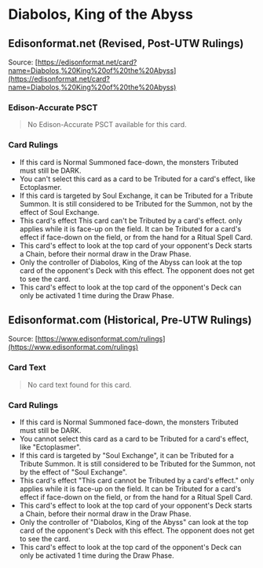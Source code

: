 # Diabolos, King of the Abyss

## Edisonformat.net (Revised, Post-UTW Rulings)

Source: [https://edisonformat.net/card?name=Diabolos,%20King%20of%20the%20Abyss](https://edisonformat.net/card?name=Diabolos,%20King%20of%20the%20Abyss)

### Edison-Accurate PSCT

> No Edison-Accurate PSCT available for this card.

### Card Rulings

*   If this card is Normal Summoned face-down, the monsters Tributed must still be DARK.
*   You can't select this card as a card to be Tributed for a card's effect, like Ectoplasmer.
*   If this card is targeted by Soul Exchange, it can be Tributed for a Tribute Summon. It is still considered to be Tributed for the Summon, not by the effect of Soul Exchange.
*   This card's effect This card can't be Tributed by a card's effect. only applies while it is face-up on the field. It can be Tributed for a card's effect if face-down on the field, or from the hand for a Ritual Spell Card.
*   This card's effect to look at the top card of your opponent's Deck starts a Chain, before their normal draw in the Draw Phase.
*   Only the controller of Diabolos, King of the Abyss can look at the top card of the opponent's Deck with this effect. The opponent does not get to see the card.
*   This card's effect to look at the top card of the opponent's Deck can only be activated 1 time during the Draw Phase.


## Edisonformat.com (Historical, Pre-UTW Rulings)

Source: [https://www.edisonformat.com/rulings](https://www.edisonformat.com/rulings)

### Card Text

> No card text found for this card.

### Card Rulings

*   If this card is Normal Summoned face-down, the monsters Tributed must still be DARK.
*   You cannot select this card as a card to be Tributed for a card's effect, like "Ectoplasmer".
*   If this card is targeted by "Soul Exchange", it can be Tributed for a Tribute Summon. It is still considered to be Tributed for the Summon, not by the effect of "Soul Exchange".
*   This card's effect "This card cannot be Tributed by a card's effect." only applies while it is face-up on the field. It can be Tributed for a card's effect if face-down on the field, or from the hand for a Ritual Spell Card.
*   This card's effect to look at the top card of your opponent's Deck starts a Chain, before their normal draw in the Draw Phase.
*   Only the controller of "Diabolos, King of the Abyss" can look at the top card of the opponent's Deck with this effect. The opponent does not get to see the card.
*   This card's effect to look at the top card of the opponent's Deck can only be activated 1 time during the Draw Phase.


